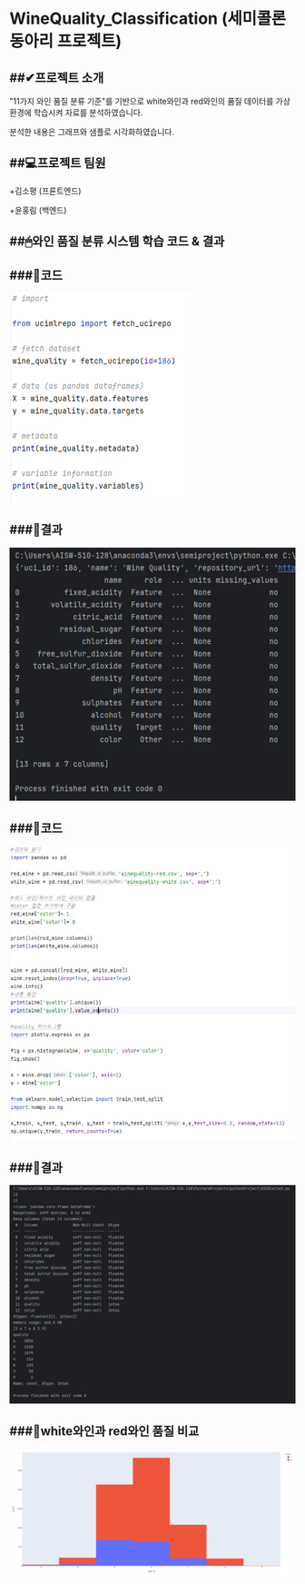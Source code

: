 # WineQuality_Classification (세미콜론 동아리 프로젝트)



##✔프로젝트 소개
-----

"11가지 와인 품질 분류 기준"를 기반으로 white와인과 red와인의 품질 데이터를 가상환경에 학습시켜 자료를 분석하였습니다. 

분석한 내용은 그래프와 샘플로 시각화하였습니다.


##💻프로젝트 팀원
-----

+김소평 (프론트엔드)

+윤홍림 (백엔드)



##🖱와인 품질 분류 시스템 학습 코드 & 결과
-----
###🍷코드
-----
![와인품질분류코드](https://github.com/so-pyeong/WineQuality_Classification/blob/main/0702wine-5.PNG)

###🍷결과
-----
![와인품질분류학습](https://github.com/so-pyeong/WineQuality_Classification/blob/main/0702wine-3.PNG)


###🍷코드
-----
![와인코드](https://github.com/so-pyeong/WineQuality_Classification/blob/main/0702wine-6.PNG)


###🍷결과
-----
![와인학습](https://github.com/so-pyeong/WineQuality_Classification/blob/main/0702wine-2.PNG)


###🍷white와인과 red와인 품질 비교
-----
![비교](https://github.com/so-pyeong/WineQuality_Classification/blob/main/0702wine.PNG)
